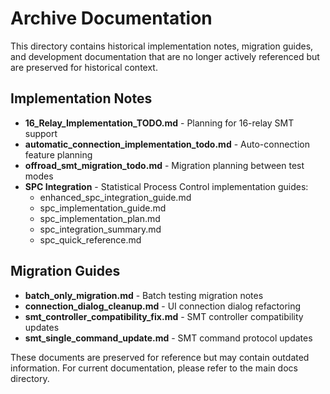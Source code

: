 # Archive Documentation

This directory contains historical implementation notes, migration guides, and development documentation that are no longer actively referenced but are preserved for historical context.

## Implementation Notes

- **16_Relay_Implementation_TODO.md** - Planning for 16-relay SMT support
- **automatic_connection_implementation_todo.md** - Auto-connection feature planning
- **offroad_smt_migration_todo.md** - Migration planning between test modes
- **SPC Integration** - Statistical Process Control implementation guides:
  - enhanced_spc_integration_guide.md
  - spc_implementation_guide.md
  - spc_implementation_plan.md
  - spc_integration_summary.md
  - spc_quick_reference.md

## Migration Guides

- **batch_only_migration.md** - Batch testing migration notes
- **connection_dialog_cleanup.md** - UI connection dialog refactoring
- **smt_controller_compatibility_fix.md** - SMT controller compatibility updates
- **smt_single_command_update.md** - SMT command protocol updates

These documents are preserved for reference but may contain outdated information. For current documentation, please refer to the main docs directory.